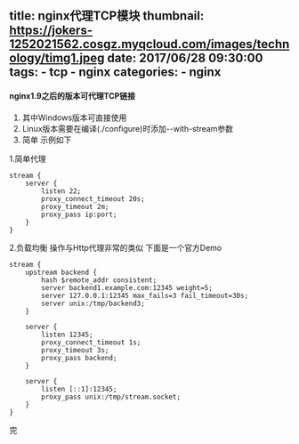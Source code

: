 title: nginx代理TCP模块
thumbnail: https://jokers-1252021562.cosgz.myqcloud.com/images/technology/timg1.jpeg
date: 2017/06/28 09:30:00
tags:
    - tcp
    - nginx
categories:
    - nginx
---

#### nginx1.9之后的版本可代理TCP链接

   1. 其中Windows版本可直接使用
   2. Linux版本需要在编译(./configure)时添加--with-stream参数
   3. 简单 示例如下
   
1.简单代理

```
stream {
	server {
		listen 22;
		proxy_connect_timeout 20s;
		proxy_timeout 2m;
		proxy_pass ip:port;
	}
}

```

2.负载均衡 操作与Http代理非常的类似 下面是一个官方Demo

```
stream {
    upstream backend {
        hash $remote_addr consistent;
        server backend1.example.com:12345 weight=5;
        server 127.0.0.1:12345 max_fails=3 fail_timeout=30s;
        server unix:/tmp/backend3;
    }
 
    server {
        listen 12345;
        proxy_connect_timeout 1s;
        proxy_timeout 3s;
        proxy_pass backend;
    }
 
    server {
        listen [::1]:12345;
        proxy_pass unix:/tmp/stream.socket;
    }
}

```

完